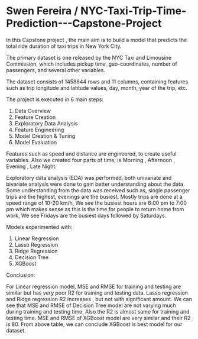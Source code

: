 # Swen Fereira / NYC-Taxi-Trip-Time-Prediction---Capstone-Project

In this Capstone project , the main aim is to build a model that predicts the total ride duration of taxi trips in New York City. 

The primary dataset is one released by the NYC Taxi and Limousine Commission, which includes pickup time, geo-coordinates, number of passengers, and several other variables.

The dataset consists of 1458644 rows and 11 columns, containing features such as trip longitude and latitude values, day, month, year of the trip, etc.

The project is executed in 6 main steps:
1.	Data Overview 
2.	Feature Creation 
3.	Exploratory Data Analysis 
4.	Feature Engineering 
5.	Model Creation & Tuning 
6.	Model Evaluation

Features such as speed and distance are engineered, to create useful variables. 
Also we created four parts of time, ie  Morning , Afternoon , Evening , Late Night.

Exploratory data analysis (EDA) was performed, both univariate and bivariate analysis were done to gain better understanding about the data. Some understanding from the data was received such as, single passenger trips are the highest, evenings are the busiest, Mostly trips are done at a speed range of 10-20 km/h, We see the busiest hours are 6:00 pm to 7:00 pm which makes sense as this is the time for people to return home from work, We see Fridays are the busiest days followed by Saturdays. 

Models experimented with:
1.	Linear Regression
2.	Lasso Regression
3.	Ridge Regression
4.	Decision Tree
5.	XGBoost

Conclusion: 

For Linear regression model, MSE and RMSE for training and testing are similar but has very poor R2 for training and testing data.
Lasso regression and Ridge regression R2 increases , but not with significant amount.
We can see that MSE and RMSE of Decision Tree model are not varying much during training and testing time. Also the R2 is almost same for training and testing time.
MSE and RMSE of XGBoost model are very similar and their R2 is 80. 
From above table, we can conclude XGBoost is best model for our dataset.

